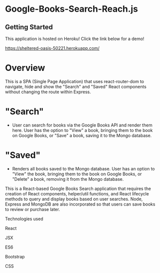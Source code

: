 # Google-Books-Search-Reach.js



## Getting Started


This application is hosted on Heroku! Click the link below for a demo!


 https://sheltered-oasis-50221.herokuapp.com/




#  Overview


This is a SPA (Single Page Application) that uses react-router-dom to navigate, hide and show the "Search" and "Saved" React components without changing the route within Express.



 
 #  "Search" 
 
 - User can search for books via the Google Books API and render them here. User has the option to "View" a book, bringing them to the book on Google Books, or "Save" a book, saving it to the Mongo database.




#  "Saved" 

- Renders all books saved to the Mongo database. User has an option to "View" the book, bringing them to the book on Google Books, or "Delete" a book, removing it from the Mongo database.



This is a React-based Google Books Search application that requires the creation of React components, helper/util functions, and React lifecycle methods to query and display books based on user searches. Node, Express and MongoDB are also incorporated so that users can save books to review or purchase later.




Technologies used


React

JSX

ES6

Bootstrap

CSS
